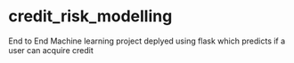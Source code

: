 # credit_risk_modelling
End to End Machine learning project deplyed using flask which predicts if a user can acquire credit
